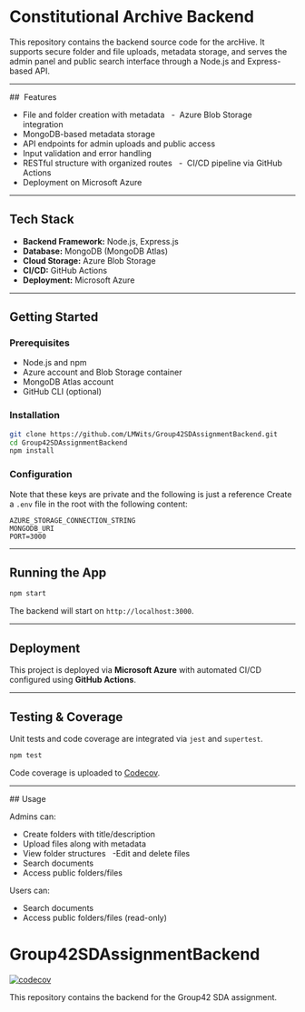 # Constitutional Archive Backend

This repository contains the backend source code for the arcHive. It supports secure folder and file uploads, metadata storage, and serves the admin panel and public search interface through a Node.js and Express-based API.

---

##  Features

- File and folder creation with metadata  
-  Azure Blob Storage integration  
- MongoDB-based metadata storage  
- API endpoints for admin uploads and public access  
- Input validation and error handling  
- RESTful structure with organized routes  
-  CI/CD pipeline via GitHub Actions  
- Deployment on Microsoft Azure  

---

## Tech Stack

- **Backend Framework:** Node.js, Express.js  
- **Database:** MongoDB (MongoDB Atlas)  
- **Cloud Storage:** Azure Blob Storage  
- **CI/CD:** GitHub Actions  
- **Deployment:** Microsoft Azure  

---

## Getting Started

### Prerequisites

- Node.js and npm  
- Azure account and Blob Storage container  
- MongoDB Atlas account  
- GitHub CLI (optional)  

### Installation

```bash
git clone https://github.com/LMWits/Group42SDAssignmentBackend.git
cd Group42SDAssignmentBackend
npm install
```

### Configuration

Note that these keys are private and the following is just a reference
Create a `.env` file in the root with the following content:

```env
AZURE_STORAGE_CONNECTION_STRING
MONGODB_URI
PORT=3000
```

---

## Running the App

```bash
npm start
```

The backend will start on `http://localhost:3000`.

---

## Deployment

This project is deployed via **Microsoft Azure** with automated CI/CD configured using **GitHub Actions**.

---

## Testing & Coverage

Unit tests and code coverage are integrated via `jest` and `supertest`.

```bash
npm test
```

Code coverage is uploaded to [Codecov](https://about.codecov.io/).

---
## Usage

Admins can:

- Create folders with title/description  
- Upload files along with metadata
- View folder structures  
-Edit and delete files
- Search documents  
- Access public folders/files

Users can:

- Search documents  
- Access public folders/files (read-only)

  
# Group42SDAssignmentBackend

[![codecov](https://codecov.io/github/LMWits/Group42SDAssignmentBackend/branch/main/graph/badge.svg)](https://codecov.io/github/LMWits/Group42SDAssignmentBackend)

This repository contains the backend for the Group42 SDA assignment.
